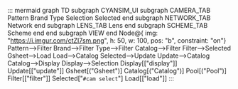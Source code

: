 ::: mermaid
graph TD
subgraph CYANSIM_UI
	subgraph CAMERA_TAB
		Pattern
		Brand
		Type
		Selection
		Selected
	end
	subgraph NETWORK_TAB
		Network
	end
	subgraph LENS_TAB
		Lens
	end
	subgraph SCHEME_TAB
		Scheme
	end
end
subgraph VIEW
end
Node@{ img: "https://i.imgur.com/ctZI7sm.png", h: 50, w: 100, pos: "b", constraint: "on"}
Pattern-->Filter
Brand-->Filter
Type-->Filter
Catalog-->Filter
Filter-->Selected
Gsheet-->Load
Load-->Catalog
Selected-->Update
Update-->Catalog
Catalog-->Display
Display-->Selection
Display[["display"]]
Update[["update"]]
Gsheet[("Gsheet")]
Catalog[("Catalog")] 
Pool[("Pool")]
Filter[["filter"]]
Selected["`#cam select`"]
Load[["load"]]
:::